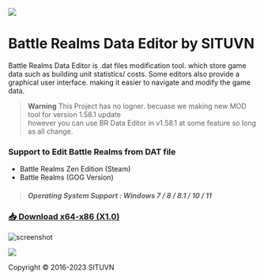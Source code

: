 [<img src="https://github.com/KravitzMC/KravitzMC.github.io/blob/main/brzelogo.png?raw=true">](https://store.steampowered.com/app/1025600/Battle_Realms_Zen_Edition/)

# Battle Realms Data Editor by SITUVN   

Battle Realms Data Editor is .dat files modification tool. which store game data such as  building unit statistics/ costs. Some editors also provide a graphical user interface. making it easier to navigate and modify the game data.

> __Warning__ 
This Project has no logner. becuase we making new MOD tool for version 1.58.1 update <br>however you can use BR Data Editor in v1.58.1 at some feature so long as all change.

### Support to Edit Battle Realms from DAT file

- Battle Realms Zen Edition (Steam)
- Battle Realms (GOG Version)

> ##### Operating System Support : Windows 7 / 8 / 8.1 / 10 / 11

### [📥 Download x64-x86 (X1.0)](https://github.com/battlerealmsmodeditor/battlerealmsmodeditor.github.io/releases/download/Release/Battle.Realms.Data.Editor.X1.0.7z)<br>

![screenshot](https://github.com/KravitzMC/KravitzMC.github.io/blob/main/screensample.png?raw=true")


[<img src="https://licensebuttons.net/l/by-nc-sa/3.0/88x31.png">](https://creativecommons.org/licenses/by-sa/4.0/)

Copyright © 2016-2023 SITUVN






